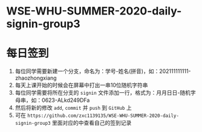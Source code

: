# WSE-WHU-SUMMER-2020-daily-signin-group3

# 每日签到

1. 每位同学需要新建一个分支，命名为：学号-姓名(拼音)，如：202111111111-zhaozhongxiang
2. 每天上课开始的时候会在屏幕中打出一串10位随机字符串
3. 每位同学需要将所在分支的 `signin` 文件添加一行，格式为：月月日日-随机字母串，如：0623-ALkd249DFa
4. 然后将新的修改 `add`, `commit` 并 `push` 到 `GitHub` 上
5. 可在 `https://github.com/zxc1139135/WSE-WHU-SUMMER-2020-daily-signin-group3` 里面对应的中查看自己的签到记录

